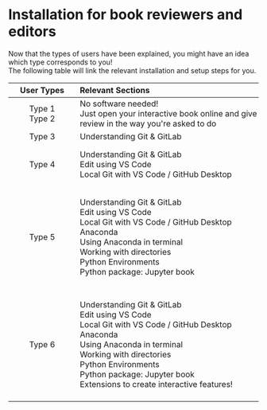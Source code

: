# Installation for book reviewers and editors

Now that the types of users have been explained, you might have an idea which type corresponds to you! <br>
The following table will link the relevant installation and setup steps for you.

|<div style="width:120px">User Types</div>|<div style="width:400px">Relevant Sections</div>|<div style="width:150px">Installation</div>|
|:---:|:---|:---|
| Type 1<br>Type 2 | No software needed!<br>Just open your interactive book online and give review in the way you're asked to do| |
| Type 3 | Understanding Git & GitLab | [Git & GitLab](git-setup.md) |
| Type 4 | Understanding Git & GitLab<br>Edit using VS Code<br>Local Git with VS Code / GitHub Desktop| [Git & GitLab](git-setup.md)<br>[VS Code](vscode-setup.md)<br>[How do I use git locally?](git-setup_local.md)         |
| Type 5 | Understanding Git & GitLab<br>Edit using VS Code<br>Local Git with VS Code / GitHub Desktop<br>Anaconda<br>Using Anaconda in terminal<br>Working with directories<br>Python Environments<br>Python package: Jupyter book | [Git & GitLab](git-setup.md)<br>[VS Code](vscode-setup.md)<br>[How do I use git locally?](git-setup_local.md)<br>[Anaconda](anaconda.md)<br>[Anaconda in terminal](add_conda_to_path.md)<br>[Working directories](working-directory.md)<br>[Environments](environments.md)<br>[Jupyter Book](jupyter-book-setup)  |
| Type 6 | Understanding Git & GitLab<br>Edit using VS Code<br>Local Git with VS Code / GitHub Desktop<br>Anaconda<br>Using Anaconda in terminal<br>Working with directories<br>Python Environments<br>Python package: Jupyter book <br> Extensions to create interactive features! | [Git & GitLab](git-setup.md)<br>[VS Code](vscode-setup.md)<br>[How do I use git locally?](git-setup_local.md)<br>[Anaconda](anaconda.md)<br>[Anaconda in terminal](add_conda_to_path.md)<br>[Working directories](working-directory.md)<br>[Environments](environments.md)<br>[Jupyter Book](jupyter-book-setup) <br> [Features](../features/overview.md) |

